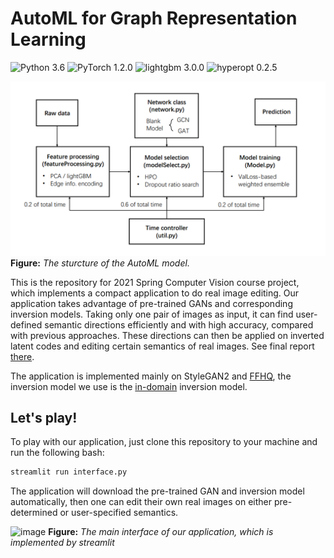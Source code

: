# AutoML for Graph Representation Learning

![Python 3.6](https://img.shields.io/badge/python-3.6-green.svg?style=plastic)
![PyTorch 1.2.0](https://img.shields.io/badge/pytorch-1.2.0-green.svg?style=plastic)
![lightgbm 3.0.0](https://img.shields.io/badge/lightgbm-3.0.0-green.svg?style=plastic)
![hyperopt 0.2.5](https://img.shields.io/badge/hyperopt-0.2.5-green.svg?style=plastic)

![image](./structure.png)
**Figure:** *The sturcture of the AutoML model.*

This is the repository for 2021 Spring Computer Vision course project, which implements a compact application to do real image editing. Our application takes advantage of pre-trained GANs and corresponding inversion models. Taking only one pair of images as input, it can find user-defined semantic directions efficiently and with high accuracy, compared with previous approaches. These directions can then be applied on inverted latent codes and editing certain semantics of real images. See final report [there](./finalreport.pdf).

The application is implemented mainly on StyleGAN2 and [FFHQ](https://github.com/NVlabs/ffhq-dataset), the inversion model we use is the [in-domain](https://github.com/genforce/idinvert_pytorch) inversion model.

## Let's play!

To play with our application, just clone this repository to your machine and run the following bash:
```bash
streamlit run interface.py
```
The application will download the pre-trained GAN and inversion model automatically, then one can edit their own real images on either pre-determined or user-specified semantics.

![image](./interface.png)
**Figure:** *The main interface of our application, which is implemented by streamlit*
